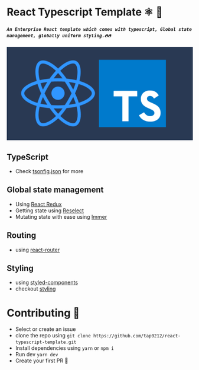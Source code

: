 # React Typescript Template ⚛️ 🥷
##### `An Enterprise React template which comes with typescript, Global state management, globally uniform styling.🔥🔥`
![](https://github.com/tap0212/react-typescript-template/blob/main/rts.png)
## TypeScript 
- Check [tsonfig.json](https://github.com/tap0212/react-typescript-template/blob/main/tsconfig.json) for more
## Global state management
- Using [React Redux](https://react-redux.js.org/)
- Getting state using [Reselect](https://github.com/reduxjs/reselect)
- Mutating state with ease using [Immer](https://immerjs.github.io/immer/)
## Routing
- using [react-router](https://reactrouter.com/)
## Styling
- using [styled-components](https://styled-components.com/)
- checkout [styling](https://github.com/tap0212/react-typescript-template/blob/main/src/styling)
# Contributing 🥷
- Select or create an issue
- clone the repo using
    `git clone https://github.com/tap0212/react-typescript-template.git`
- Install dependencies using
    `yarn` or `npm i`
- Run dev
    `yarn dev`
- Create your first PR 💪
